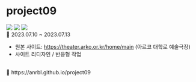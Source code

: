 # project09


<img src="https://img.shields.io/badge/반응형-808000?style=for-the-badge&logo=awesomelists&logoColor=white"/>  <img src="https://img.shields.io/badge/10주차-2F2625?style=for-the-badge&logo=codesandbox&logoColor=white"/> <img src="https://img.shields.io/badge/Scss 작업-CC6699?style=for-the-badge&logo=sass&logoColor=white"/>
<br/>
📅 2023.07.10 ~ 2023.07.13
 - 원본 사이트: https://theater.arko.or.kr/home/main (아르코 대학로 예술극장)
 - 사이트 리디자인 / 반응형 작업
<br/>
🔗 https://anrbl.github.io/project09
